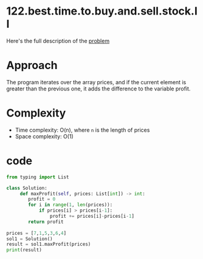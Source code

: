 # 122.best.time.to.buy.and.sell.stock.II

Here's the full description of the [problem](https://leetcode.com/problems/best-time-to-buy-and-sell-stock-ii/description/?envType=study-plan-v2&envId=top-interview-150)

# Approach

The program iterates over the array prices, and if the current element is greater than the previous one, it adds the difference to the variable profit.


# Complexity

- Time complexity: O(n), where `n` is the length of prices
- Space complexity: O(1)

# code

```python
from typing import List

class Solution:
     def maxProfit(self, prices: List[int]) -> int:
        profit = 0
        for i in range(1, len(prices)):
            if prices[i] > prices[i-1]:
                profit += prices[i]-prices[i-1]
        return profit
    
prices = [7,1,5,3,6,4]
sol1 = Solution()
result = sol1.maxProfit(prices)
print(result)
```
